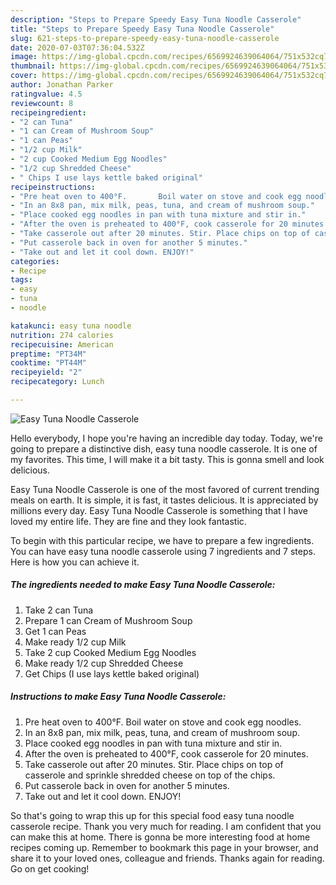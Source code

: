 ```yaml
---
description: "Steps to Prepare Speedy Easy Tuna Noodle Casserole"
title: "Steps to Prepare Speedy Easy Tuna Noodle Casserole"
slug: 621-steps-to-prepare-speedy-easy-tuna-noodle-casserole
date: 2020-07-03T07:36:04.532Z
image: https://img-global.cpcdn.com/recipes/6569924639064064/751x532cq70/easy-tuna-noodle-casserole-recipe-main-photo.jpg
thumbnail: https://img-global.cpcdn.com/recipes/6569924639064064/751x532cq70/easy-tuna-noodle-casserole-recipe-main-photo.jpg
cover: https://img-global.cpcdn.com/recipes/6569924639064064/751x532cq70/easy-tuna-noodle-casserole-recipe-main-photo.jpg
author: Jonathan Parker
ratingvalue: 4.5
reviewcount: 8
recipeingredient:
- "2 can Tuna"
- "1 can Cream of Mushroom Soup"
- "1 can Peas"
- "1/2 cup Milk"
- "2 cup Cooked Medium Egg Noodles"
- "1/2 cup Shredded Cheese"
- " Chips I use lays kettle baked original"
recipeinstructions:
- "Pre heat oven to 400°F.       Boil water on stove and cook egg noodles."
- "In an 8x8 pan, mix milk, peas, tuna, and cream of mushroom soup."
- "Place cooked egg noodles in pan with tuna mixture and stir in."
- "After the oven is preheated to 400°F, cook casserole for 20 minutes."
- "Take casserole out after 20 minutes. Stir. Place chips on top of casserole and sprinkle shredded cheese on top of the chips."
- "Put casserole back in oven for another 5 minutes."
- "Take out and let it cool down. ENJOY!"
categories:
- Recipe
tags:
- easy
- tuna
- noodle

katakunci: easy tuna noodle 
nutrition: 274 calories
recipecuisine: American
preptime: "PT34M"
cooktime: "PT44M"
recipeyield: "2"
recipecategory: Lunch

---
```



![Easy Tuna Noodle Casserole](https://img-global.cpcdn.com/recipes/6569924639064064/751x532cq70/easy-tuna-noodle-casserole-recipe-main-photo.jpg)

Hello everybody, I hope you're having an incredible day today. Today, we're going to prepare a distinctive dish, easy tuna noodle casserole. It is one of my favorites. This time, I will make it a bit tasty. This is gonna smell and look delicious.



Easy Tuna Noodle Casserole is one of the most favored of current trending meals on earth. It is simple, it is fast, it tastes delicious. It is appreciated by millions every day. Easy Tuna Noodle Casserole is something that I have loved my entire life. They are fine and they look fantastic.


To begin with this particular recipe, we have to prepare a few ingredients. You can have easy tuna noodle casserole using 7 ingredients and 7 steps. Here is how you can achieve it.

<!--inarticleads1-->

##### The ingredients needed to make Easy Tuna Noodle Casserole:

1. Take 2 can Tuna
1. Prepare 1 can Cream of Mushroom Soup
1. Get 1 can Peas
1. Make ready 1/2 cup Milk
1. Take 2 cup Cooked Medium Egg Noodles
1. Make ready 1/2 cup Shredded Cheese
1. Get  Chips (I use lays kettle baked original)




<!--inarticleads2-->

##### Instructions to make Easy Tuna Noodle Casserole:

1. Pre heat oven to 400°F.       Boil water on stove and cook egg noodles.
1. In an 8x8 pan, mix milk, peas, tuna, and cream of mushroom soup.
1. Place cooked egg noodles in pan with tuna mixture and stir in.
1. After the oven is preheated to 400°F, cook casserole for 20 minutes.
1. Take casserole out after 20 minutes. Stir. Place chips on top of casserole and sprinkle shredded cheese on top of the chips.
1. Put casserole back in oven for another 5 minutes.
1. Take out and let it cool down. ENJOY!




So that's going to wrap this up for this special food easy tuna noodle casserole recipe. Thank you very much for reading. I am confident that you can make this at home. There is gonna be more interesting food at home recipes coming up. Remember to bookmark this page in your browser, and share it to your loved ones, colleague and friends. Thanks again for reading. Go on get cooking!
